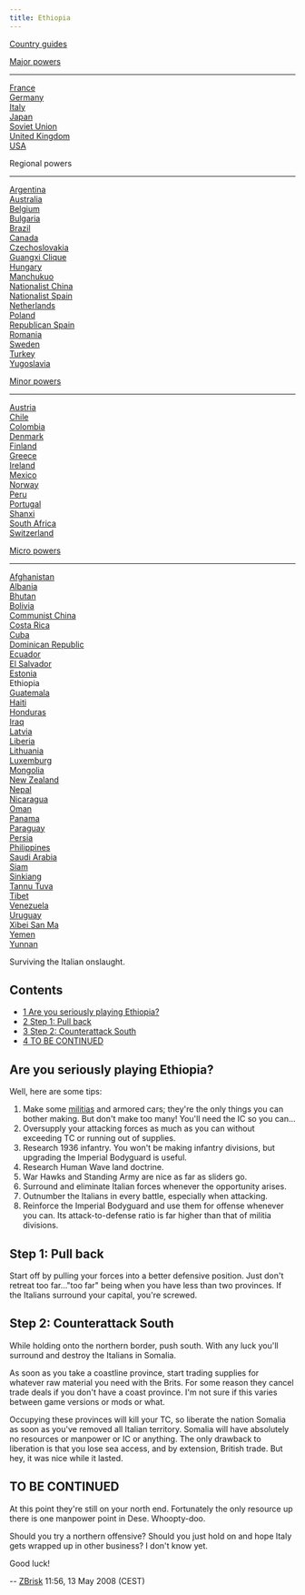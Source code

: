 ```yaml
---
title: Ethiopia
---
```

[Country guides](/wiki/Country_guides "Country guides")

[Major powers](/wiki/Major_power "Major power")

------------------------------------------------------------------------

[France](/wiki/France "France")  
[Germany](/wiki/Germany "Germany")  
[Italy](/wiki/Italy "Italy")  
[Japan](/wiki/Japan "Japan")  
[Soviet Union](/wiki/Soviet_Union "Soviet Union")  
[United Kingdom](/wiki/United_Kingdom "United Kingdom")  
[USA](/wiki/USA "USA")

Regional powers

------------------------------------------------------------------------

[Argentina](/wiki/Argentina "Argentina")  
[Australia](/wiki/Australia "Australia")  
[Belgium](/wiki/Belgium "Belgium")  
[Bulgaria](/wiki/Bulgaria "Bulgaria")  
[Brazil](/wiki/Brazil "Brazil")  
[Canada](/wiki/Canada "Canada")  
[Czechoslovakia](/wiki/Czechoslovakia "Czechoslovakia")  
[Guangxi Clique](/wiki/Guangxi_Clique "Guangxi Clique")  
[Hungary](/wiki/Hungary "Hungary")  
[Manchukuo](/wiki/Manchukuo "Manchukuo")  
[Nationalist China](/wiki/Nationalist_China "Nationalist China")  
[Nationalist Spain](/wiki/Nationalist_Spain "Nationalist Spain")  
[Netherlands](/wiki/Netherlands "Netherlands")  
[Poland](/wiki/Poland "Poland")  
[Republican Spain](/wiki/Republican_Spain "Republican Spain")  
[Romania](/wiki/Romania "Romania")  
[Sweden](/wiki/Sweden "Sweden")  
[Turkey](/wiki/Turkey "Turkey")  
[Yugoslavia](/wiki/Yugoslavia "Yugoslavia")

[Minor powers](/wiki/Minor_power "Minor power")

------------------------------------------------------------------------

[Austria](/wiki/Austria "Austria")  
[Chile](/wiki/index.php?title=Chile&action=edit&redlink=1 "Chile (page does not exist)")  
[Colombia](/wiki/index.php?title=Colombia&action=edit&redlink=1 "Colombia (page does not exist)")  
[Denmark](/wiki/Denmark "Denmark")  
[Finland](/wiki/Finland "Finland")  
[Greece](/wiki/Greece "Greece")  
[Ireland](/wiki/Ireland "Ireland")  
[Mexico](/wiki/Mexico "Mexico")  
[Norway](/wiki/index.php?title=Norway&action=edit&redlink=1 "Norway (page does not exist)")  
[Peru](/wiki/Peru "Peru")  
[Portugal](/wiki/Portugal "Portugal")  
[Shanxi](/wiki/Shanxi "Shanxi")  
[South Africa](/wiki/South_Africa "South Africa")  
[Switzerland](/wiki/Switzerland "Switzerland")

[Micro powers](/wiki/Micro_power "Micro power")

------------------------------------------------------------------------

[Afghanistan](/wiki/Afghanistan "Afghanistan")  
[Albania](/wiki/Albania "Albania")  
[Bhutan](/wiki/Bhutan "Bhutan")  
[Bolivia](/wiki/index.php?title=Bolivia&action=edit&redlink=1 "Bolivia (page does not exist)")  
[Communist China](/wiki/Communist_China "Communist China")  
[Costa
Rica](/wiki/index.php?title=Costa_Rica&action=edit&redlink=1 "Costa Rica (page does not exist)")  
[Cuba](/wiki/Cuba "Cuba")  
[Dominican Republic](/wiki/Dominican_Republic "Dominican Republic")  
[Ecuador](/wiki/index.php?title=Ecuador&action=edit&redlink=1 "Ecuador (page does not exist)")  
[El
Salvador](/wiki/index.php?title=El_Salvador&action=edit&redlink=1 "El Salvador (page does not exist)")  
[Estonia](/wiki/Estonia "Estonia")  
Ethiopia  
[Guatemala](/wiki/Guatemala "Guatemala")  
[Haiti](/wiki/index.php?title=Haiti&action=edit&redlink=1 "Haiti (page does not exist)")  
[Honduras](/wiki/index.php?title=Honduras&action=edit&redlink=1 "Honduras (page does not exist)")  
[Iraq](/wiki/Iraq "Iraq")  
[Latvia](/wiki/Latvia "Latvia")  
[Liberia](/wiki/Liberia "Liberia")  
[Lithuania](/wiki/Lithuania "Lithuania")  
[Luxemburg](/wiki/Luxemburg "Luxemburg")  
[Mongolia](/wiki/Mongolia "Mongolia")  
[New Zealand](/wiki/New_Zealand "New Zealand")  
[Nepal](/wiki/index.php?title=Nepal&action=edit&redlink=1 "Nepal (page does not exist)")  
[Nicaragua](/wiki/index.php?title=Nicaragua&action=edit&redlink=1 "Nicaragua (page does not exist)")  
[Oman](/wiki/index.php?title=Oman&action=edit&redlink=1 "Oman (page does not exist)")  
[Panama](/wiki/index.php?title=Panama&action=edit&redlink=1 "Panama (page does not exist)")  
[Paraguay](/wiki/index.php?title=Paraguay&action=edit&redlink=1 "Paraguay (page does not exist)")  
[Persia](/wiki/Persia "Persia")  
[Philippines](/wiki/index.php?title=Philippines&action=edit&redlink=1 "Philippines (page does not exist)")  
[Saudi
Arabia](/wiki/index.php?title=Saudi_Arabia&action=edit&redlink=1 "Saudi Arabia (page does not exist)")  
[Siam](/wiki/Siam "Siam")  
[Sinkiang](/wiki/index.php?title=Sinkiang&action=edit&redlink=1 "Sinkiang (page does not exist)")  
[Tannu Tuva](/wiki/Tannu_Tuva "Tannu Tuva")  
[Tibet](/wiki/index.php?title=Tibet&action=edit&redlink=1 "Tibet (page does not exist)")  
[Venezuela](/wiki/index.php?title=Venezuela&action=edit&redlink=1 "Venezuela (page does not exist)")  
[Uruguay](/wiki/index.php?title=Uruguay&action=edit&redlink=1 "Uruguay (page does not exist)")  
[Xibei San Ma](/wiki/Xibei_San_Ma "Xibei San Ma")  
[Yemen](/wiki/index.php?title=Yemen&action=edit&redlink=1 "Yemen (page does not exist)")  
[Yunnan](/wiki/Yunnan "Yunnan")

Surviving the Italian onslaught.

## Contents

-   [ 1 Are you seriously playing Ethiopia?
    ](#Are_you_seriously_playing_Ethiopia.3F)
-   [ 2 Step 1: Pull back ](#Step_1:_Pull_back)
-   [ 3 Step 2: Counterattack South ](#Step_2:_Counterattack_South)
-   [ 4 TO BE CONTINUED ](#TO_BE_CONTINUED)

##    Are you seriously playing Ethiopia? 

Well, here are some tips:

1.  Make some [militias](/wiki/Militia "Militia") and armored cars;
    they're the only things you can bother making. But don't make too
    many! You'll need the IC so you can...
2.  Oversupply your attacking forces as much as you can without
    exceeding TC or running out of supplies.
3.  Research 1936 infantry. You won't be making infantry divisions, but
    upgrading the Imperial Bodyguard is useful.
4.  Research Human Wave land doctrine.
5.  War Hawks and Standing Army are nice as far as sliders go.
6.  Surround and eliminate Italian forces whenever the opportunity
    arises.
7.  Outnumber the Italians in every battle, especially when attacking.
8.  Reinforce the Imperial Bodyguard and use them for offense whenever
    you can. Its attack-to-defense ratio is far higher than that of
    militia divisions.

##  Step 1: Pull back 

Start off by pulling your forces into a better defensive position. Just
don't retreat too far..."too far" being when you have less than two
provinces. If the Italians surround your capital, you're screwed.

##  Step 2: Counterattack South 

While holding onto the northern border, push south. With any luck you'll
surround and destroy the Italians in Somalia.

As soon as you take a coastline province, start trading supplies for
whatever raw material you need with the Brits. For some reason they
cancel trade deals if you don't have a coast province. I'm not sure if
this varies between game versions or mods or what.

Occupying these provinces will kill your TC, so liberate the nation
Somalia as soon as you've removed all Italian territory. Somalia will
have absolutely no resources or manpower or IC or anything. The only
drawback to liberation is that you lose sea access, and by extension,
British trade. But hey, it was nice while it lasted.

##  TO BE CONTINUED 

At this point they're still on your north end. Fortunately the only
resource up there is one manpower point in Dese. Whoopty-doo.

Should you try a northern offensive? Should you just hold on and hope
Italy gets wrapped up in other business? I don't know yet.

Good luck!

--
[ZBrisk](/wiki/index.php?title=User:ZBrisk&action=edit&redlink=1 "User:ZBrisk (page does not exist)")
11:56, 13 May 2008 (CEST)
